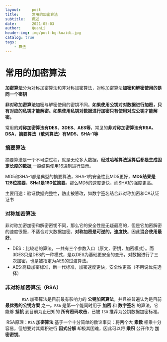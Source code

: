 ```yaml
---
layout:     post
title:      常用的加密算法
subtitle:   概述
date:       2021-05-03
author:     QuanLi
header-img: img/post-bg-kuaidi.jpg
catalog: true
tags:
    - 算法
---
```


# 常用的加密算法

​	**加密算法**分为对称加密算法和非对称加密算法，对称加密算法**加密和解密使用的是同一个密钥**

​	**非对称加密算法**加密与解密使用的密钥不同。**如果使用公钥对对数据进行加密，只有对应的私钥才能解密。如果使用私钥对数据进行加密只有使用对应公钥才能解密。**

​	常用的**对称加密算法有DES、3DES、AES等**，常见的**非对称加密算法有RSA、DSA**，**摘要算法（散列算法）有MD5、SHA-1等**

### 摘要算法

​	摘要算法是一个不可逆过程，就是无论多大数据，**经过哈希算法运算后都是生成固定长度的数据**,一般结果使用16进制进行显示。

​	MD5和SHA-1都是典型的摘要算法，SHA-1的安全性比MD5更好，**MD5结果是128位摘要**，**SHa1是160位摘要**。那么MD5的速度更快，而SHA1的强度更高。

​	主要用途：验证数据完整性，防止被篡改，如数字签名结合非对称加密和CA认证证书

### 对称加密算法

​	非对称加密加密和解密密钥不同，那么它的安全性是无疑最高的，但是它加密解密的速度很慢，不适合对大数据加密。**对称加密是可逆的，速度快**。因此**混合使用最好**。

- DES：比较老的算法，一共有三个参数入口（原文，密钥，加密模式）。而3DES只是DES的一种模式，是以DES为基础更安全的变形，对数据进行了三次加密，也是被指定为AES的过渡算法。
- AES:高级加密标准，新一代标准，加密速度更快，安全性更高（不用说优先选择）

### 非对称加密算法（RSA）

​	`		RSA` 加密算法是目前最有影响力的 **公钥加密算法**，并且被普遍认为是目前 **最优秀的公钥方案** 之一。`RSA` 是第一个能同时用于 **加密** 和 **数字签名** 的算法，它能够 **抵抗** 到目前为止已知的 **所有密码攻击**，已被 `ISO` 推荐为公钥数据加密标准。

​	RSA原理：`RSA` **加密算法** 基于一个十分简单的数论事实：将两个大 **素数** 相乘十分容易，但想要对其乘积进行 **因式分解** 却极其困难，因此可以将 **乘积** 公开作为 **加密密钥**。

